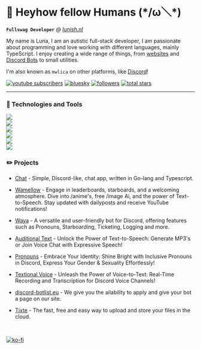 # 👋 **Heyhow fellow Humans** (\*/ω＼*)

**`Fullswag Developer`** *@ [lunish.nl](https://lunish.nl)*

My name is Luna, I am an autistic full-stack developer, I am passionate about programming and love working with different languages, mainly TypeScript. I enjoy creating a wide range of things, from [websites](https://lunish.nl) and [Discord Bots](https://wamellow.com) to small utilities.

I'm also known as `mwlica` on other platforms, like [Discord](https://discord.gg/yYd6YKHQZH)!

<p align="left">
      <a href="https://www.youtube.com/@wamellow/videos">
         <img alt="youtube subscribers" title="Subscribe" src="https://custom-icon-badges.demolab.com/youtube/channel/subscribers/UClWBeVcz5LUmcCN1gHG_GCg?color=%23E05D44&label=SUBSCRIBE&logo=video&logoColor=white&style=for-the-badge&labelColor=CE4630"/></a> 
      <a href="https://bsky.app/profile/lunish.nl">
         <img alt="bluesky" title="lunish.nl on Bluesky" src="https://custom-icon-badges.demolab.com/badge/bluesky-@lunish.nl-blue?style=for-the-badge&logo=bsky&logoColor=white"/></a> 
      <a href="https://github.com/Luna-devv?tab=followers">
         <img alt="followers" title="Follow me" src="https://custom-icon-badges.demolab.com/github/followers/Luna-devv?color=236ad3&labelColor=1155ba&style=for-the-badge&logo=person-add&label=Follow&logoColor=white"/></a>
      <a href="https://github.com/Luna-devv?tab=repositories&sort=stargazers">
         <img alt="total stars" title="Total stars on GitHub" src="https://custom-icon-badges.demolab.com/github/stars/Luna-devv?color=55960c&style=for-the-badge&labelColor=488207&logo=star"/></a>
</p>
   
---

### 🧰 Technologies and Tools
<a href="https://wamellow.com" title="Click Me">
      <img src="https://skillicons.dev/icons?i=apple,linux,debian,redhat,arch" /><br />
      <img src="https://skillicons.dev/icons?i=html,css,bash,go,java,js,ts,py,lua,md,regex" /><br />
      <img src="https://skillicons.dev/icons?i=nodejs,pnpm,discordjs,express,vite,react,nextjs,tailwind,mongodb,postgres,redis" /><br />
      <img src="https://skillicons.dev/icons?i=git,github,gitlab,githubactions,docker,workers,sentry,bots,gmail" /><br />
      <img src="https://skillicons.dev/icons?i=vim,vscode,idea" /><br />
      <img src="https://skillicons.dev/icons?i=cloudflare,aws,discord" /><br />
</a>

### ✏️ Projects
- [Chat](https://github.com/Luna-devv/chat) - Simple, Discord-like, chat app, written in Go-lang and Typescript. <br />
- [Wamellow](https://wamellow.com) - Engage in leaderboards, starboards, and a welcoming atmosphere. Dive into /anime's, free /image Ai, and the power of Text-to-Speech. Stay updated with dailyposts and receive YouTube notifications! <br />
- [Waya](https://waya.one) - A versatile and user-friendly bot for Discord, offering features such as Pronouns, Starboarding, Ticketing, Logging and more. <br />
- [Auditional Text](https://get.waya.one/tts) - Unlock the Power of Text-to-Speech: Generate MP3's or Join Voice Chat with Expressive Speech! <br />
- [Pronouns](https://prns.waya.one) - Embrace Your Identity: Shine Bright with Inclusive Pronouns in Discord, Express Your Gender & Sexuality Effortlessly! <br />
- [Textional Voice](https://get.waya.one/vtt) - Unleash the Power of Voice-to-Text: Real-Time Recording and Transcription for Discord Voice Channels! <br />


- [discord-botlist.eu](https://discord-botlist.eu) - We give you the ailability to apply and give your bot a page on our site. <br />
- [Tixte](https://discord.gg/cFZM3EJ3hS) - The fast, free and easy way to upload and store your files in the cloud. <br>
<br />

[![ko-fi](https://ko-fi.com/img/githubbutton_sm.svg)](https://ko-fi.com/I3I6AFVAP)
